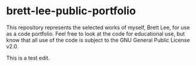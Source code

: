 # brett-lee-public-portfolio
This repository represents the selected works of myself, Brett Lee, for use as a code portfolio.  Feel free to look at the code for educational use, but know that all use of the code is subject to the GNU General Public License v2.0.

This is a test edit.
